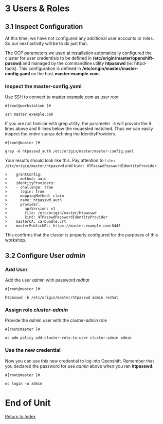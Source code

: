 # 3 Users & Roles

## 3.1 Inspect Configuration

At this time, we have not configured any additional user accounts or roles.  So our next activity will be to do just that.

The OCP parameters we used at installation automatically configured the cluster for user credentials to be defined in **/etc/origin/master/openshift-passwd** and managed  by the commandline utility **htpasswd** (ie: httpd-tools).  This configuration is defined in **/etc/origin/master/master-config.yaml** on the host **master.example.com**.

### Inspect the master-config.yaml

Use SSH to connect to master.example.com as user *root*

    #[root@workstation ]#

    ssh master.example.com

If you are not familiar with grep utility, the parameter `-6` will provide the 6 lines above and 6 lines below the requested matched.  Thus we can easily inspect the entire stanza defining the IdentityProviders. 

    #[root@master ]#

    grep -6 htpasswd_auth /etc/origin/master/master-config.yaml

Your results should look like this.  Pay attention to `file: /etc/origin/master/htpasswd` and `kind: HTPasswdPasswordIdentityProvider`.

```
>    grantConfig:
>      method: auto
>    identityProviders:
>    - challenge: true
>      login: true
>      mappingMethod: claim
>      name: htpasswd_auth
>      provider:
>        apiVersion: v1
>        file: /etc/origin/master/htpasswd
>        kind: HTPasswdPasswordIdentityProvider
>    masterCA: ca-bundle.crt
>    masterPublicURL: https://master.example.com:8443
```

This confirms that the cluster is properly configured for the purposes of this workshop.

## 3.2 Configure User *admin*

### Add User

Add the user *admin* with password *redhat*

    #[root@master ]#

    htpasswd -b /etc/origin/master/htpasswd admin redhat

### Assign role *cluster-admin*

Provide the *admin* user with the *cluster-admin* role

    #[root@master ]#
    
    oc adm policy add-cluster-role-to-user cluster-admin admin

### Use the new credential

Now you can use this new credential to log into Openshift.  Remember that you declared the password for use *admin* above when you ran **htpasswd**.

    #[root@master ]#

    oc login -u admin

# End of Unit

[Return to Index](https://github.com/xtophd/OCP-Workshop/tree/master/documentation "OCP-Workshop Index")

